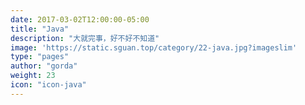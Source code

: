 ```yaml
---
date: 2017-03-02T12:00:00-05:00
title: "Java"
description: "大就完事，好不好不知道"
image: 'https://static.sguan.top/category/22-java.jpg?imageslim'
type: "pages"
author: "gorda"
weight: 23
icon: "icon-java"
---
```

